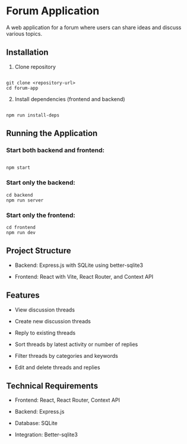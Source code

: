 
# Forum Application

A web application for a forum where users can share ideas and discuss various topics.

## Installation

1. Clone repository

```

git clone <repository-url>
cd forum-app

```

2. Install dependencies (frontend and backend)

```

npm run install-deps

```

## Running the Application

### Start both backend and frontend:

```

npm start

```

### Start only the backend:

```
cd backend
npm run server

```

### Start only the frontend:

```
cd frontend
npm run dev

```

## Project Structure

- Backend: Express.js with SQLite using better-sqlite3

- Frontend: React with Vite, React Router, and Context API

## Features

- View discussion threads

- Create new discussion threads

- Reply to existing threads

- Sort threads by latest activity or number of replies

- Filter threads by categories and keywords

- Edit and delete threads and replies

## Technical Requirements

- Frontend: React, React Router, Context API

- Backend: Express.js

- Database: SQLite

- Integration: Better-sqlite3

